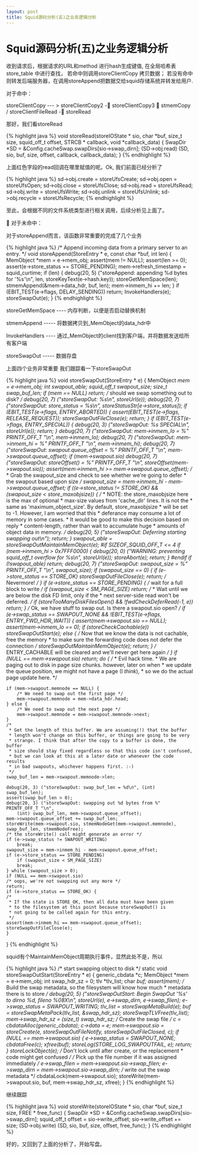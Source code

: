 ```yaml
---
layout: post
title: Squid源码分析(五)之业务逻辑分析
---
```


Squid源码分析(五)之业务逻辑分析
=====================

收到请求后，根据请求的URL和method 进行hash生成键值, 在全局哈希表store_table 中进行查找， 若命中则调用storeClientCopy 拷贝数据； 若没有命中则转发后端服务器，在调用storeAppend把数据交给squid存储系统并转发给用户.

对于命中：

storeClientCopy --- > storeClientCopy2 - storeClientCopy3   stmemCopy / storeClientFileRead  - storeRead

那好，我们看storeRead

{% highlight java %}
void
storeRead(storeIOState * sio, char *buf, size_t size, squid_off_t offset, STRCB * callback, void *callback_data)
{
    SwapDir *SD = &Config.cacheSwap.swapDirs[sio->swap_dirn];
    (SD->obj.read) (SD, sio, buf, size, offset, callback, callback_data);
}
{% endhighlight %}

上面红色字段的read回调在哪里赋值的呢。Ok, 我们前面已经分析了

{% highlight java %}
    sd->obj.create = storeUfsCreate;
    sd->obj.open = storeUfsOpen;
    sd->obj.close = storeUfsClose;
    sd->obj.read = storeUfsRead;
    sd->obj.write = storeUfsWrite;
    sd->obj.unlink = storeUfsUnlink;
sd->obj.recycle = storeUfsRecycle;
{% endhighlight %}

至此，会根据不同的文件系统类型进行相关调用，后续分析见上面了。

	对于未命中：

对于storeAppend而言，该函数非常重要的完成了几个业务

{% highlight java %}
/* Append incoming data from a primary server to an entry. */
void
storeAppend(StoreEntry * e, const char *buf, int len)
{
    MemObject *mem = e->mem_obj;
    assert(mem != NULL);
    assert(len >= 0);
    assert(e->store_status == STORE_PENDING);
    mem->refresh_timestamp = squid_curtime;
    if (len) {
	debug(20, 5) ("storeAppend: appending %d bytes for '%s'\n",
	    len,
	    storeKeyText(e->hash.key));
	storeGetMemSpace(len);
	stmemAppend(&mem->data_hdr, buf, len);
	mem->inmem_hi += len;
    }
    if (EBIT_TEST(e->flags, DELAY_SENDING))
	return;
    InvokeHandlers(e);
    storeSwapOut(e);
}
{% endhighlight %}

storeGetMemSpace  ----  内存判断，以便是否启动替换机制

stmemAppend  -----  将数据拷贝到_MemObject的data_hdr中

InvokeHandlers  ---- 通过_MemObject的client找到客户端，并将数据发送给所有客户端

storeSwapOut  -----  数据存盘

上面四个业务非常重要
我们跟踪看一下storeSwapOut  

{% highlight java %}
void
storeSwapOut(StoreEntry * e)
{
    MemObject *mem = e->mem_obj;
    int swapout_able;
    squid_off_t swapout_size;
    size_t swap_buf_len;
    if (mem == NULL)
	return;
    /* should we swap something out to disk? */
    debug(20, 7) ("storeSwapOut: %s\n", storeUrl(e));
    debug(20, 7) ("storeSwapOut: store_status = %s\n",
	storeStatusStr[e->store_status]);
    if (EBIT_TEST(e->flags, ENTRY_ABORTED)) {
	assert(EBIT_TEST(e->flags, RELEASE_REQUEST));
	storeSwapOutFileClose(e);
	return;
    }
    if (EBIT_TEST(e->flags, ENTRY_SPECIAL)) {
	debug(20, 3) ("storeSwapOut: %s SPECIAL\n", storeUrl(e));
	return;
    }
    debug(20, 7) ("storeSwapOut: mem->inmem_lo = %" PRINTF_OFF_T "\n",
	mem->inmem_lo);
    debug(20, 7) ("storeSwapOut: mem->inmem_hi = %" PRINTF_OFF_T "\n",
	mem->inmem_hi);
    debug(20, 7) ("storeSwapOut: swapout.queue_offset = %" PRINTF_OFF_T "\n",
	mem->swapout.queue_offset);
    if (mem->swapout.sio)
	debug(20, 7) ("storeSwapOut: storeOffset() = %" PRINTF_OFF_T "\n",
	    storeOffset(mem->swapout.sio));
    assert(mem->inmem_hi >= mem->swapout.queue_offset);
    /*
     * Grab the swapout_size and check to see whether we're going to defer
     * the swapout based upon size
     */
    swapout_size = mem->inmem_hi - mem->swapout.queue_offset;
    if ((e->store_status != STORE_OK) && (swapout_size < store_maxobjsize)) {
	/*
	 * NOTE: the store_maxobjsize here is the max of optional
	 * max-size values from 'cache_dir' lines.  It is not the
	 * same as 'maximum_object_size'.  By default, store_maxobjsize
	 * will be set to -1.  However, I am worried that this
	 * deferance may consume a lot of memory in some cases.
	 * It would be good to make this decision based on reply
	 * content-length, rather than wait to accumulate huge
	 * amounts of object data in memory.
	 */
	debug(20, 5) ("storeSwapOut: Deferring starting swapping out\n");
	return;
    }
    swapout_able = storeSwapOutMaintainMemObject(e);
#if SIZEOF_SQUID_OFF_T <= 4
    if (mem->inmem_hi > 0x7FFF0000) {
	debug(20, 0) ("WARNING: preventing squid_off_t overflow for %s\n", storeUrl(e));
	storeAbort(e);
	return;
    }
#endif
    if (!swapout_able)
	return;
    debug(20, 7) ("storeSwapOut: swapout_size = %" PRINTF_OFF_T "\n",
	swapout_size);
    if (swapout_size == 0) {
	if (e->store_status == STORE_OK)
	    storeSwapOutFileClose(e);
	return;			/* Nevermore! */
    }
    if (e->store_status == STORE_PENDING) {
	/* wait for a full block to write */
	if (swapout_size < SM_PAGE_SIZE)
	    return;
	/*
	 * Wait until we are below the disk FD limit, only if the
	 * next server-side read won't be deferred.
	 */
	if (storeTooManyDiskFilesOpen() && !fwdCheckDeferRead(-1, e))
	    return;
    }
    /* Ok, we have stuff to swap out.  Is there a swapout.sio open? */
    if (e->swap_status == SWAPOUT_NONE && !EBIT_TEST(e->flags, ENTRY_FWD_HDR_WAIT)) {
	assert(mem->swapout.sio == NULL);
	assert(mem->inmem_lo == 0);
	if (storeCheckCachable(e))
	    storeSwapOutStart(e);
	else {
	    /* Now that we know the data is not cachable, free the memory
	     * to make sure the forwarding code does not defer the connection
	     */
	    storeSwapOutMaintainMemObject(e);
	    return;
	}
	/* ENTRY_CACHABLE will be cleared and we'll never get here again */
    }
    if (NULL == mem->swapout.sio)
	return;
    do {
	/*
	 * Evil hack time.
	 * We are paging out to disk in page size chunks. however, later on when
	 * we update the queue position, we might not have a page (I *think*),
	 * so we do the actual page update here.
	 */

	if (mem->swapout.memnode == NULL) {
	    /* We need to swap out the first page */
	    mem->swapout.memnode = mem->data_hdr.head;
	} else {
	    /* We need to swap out the next page */
	    mem->swapout.memnode = mem->swapout.memnode->next;
	}
	/*
	 * Get the length of this buffer. We are assuming(!) that the buffer
	 * length won't change on this buffer, or things are going to be very
	 * strange. I think that after the copy to a buffer is done, the buffer
	 * size should stay fixed regardless so that this code isn't confused,
	 * but we can look at this at a later date or whenever the code results
	 * in bad swapouts, whichever happens first. :-)
	 */
	swap_buf_len = mem->swapout.memnode->len;

	debug(20, 3) ("storeSwapOut: swap_buf_len = %d\n", (int) swap_buf_len);
	assert(swap_buf_len > 0);
	debug(20, 3) ("storeSwapOut: swapping out %d bytes from %" PRINTF_OFF_T "\n",
	    (int) swap_buf_len, mem->swapout.queue_offset);
	mem->swapout.queue_offset += swap_buf_len;
	storeWrite(mem->swapout.sio, stmemNodeGet(mem->swapout.memnode), swap_buf_len, stmemNodeFree);
	/* the storeWrite() call might generate an error */
	if (e->swap_status != SWAPOUT_WRITING)
	    break;
	swapout_size = mem->inmem_hi - mem->swapout.queue_offset;
	if (e->store_status == STORE_PENDING)
	    if (swapout_size < SM_PAGE_SIZE)
		break;
    } while (swapout_size > 0);
    if (NULL == mem->swapout.sio)
	/* oops, we're not swapping out any more */
	return;
    if (e->store_status == STORE_OK) {
	/*
	 * If the state is STORE_OK, then all data must have been given
	 * to the filesystem at this point because storeSwapOut() is
	 * not going to be called again for this entry.
	 */
	assert(mem->inmem_hi == mem->swapout.queue_offset);
	storeSwapOutFileClose(e);
    }
}
{% endhighlight %}


squid有个MaintainMemObject周期执行事件，显然此处不是，所以

{% highlight java %}
/* start swapping object to disk */
static void
storeSwapOutStart(StoreEntry * e)
{
    generic_cbdata *c;
    MemObject *mem = e->mem_obj;
    int swap_hdr_sz = 0;
    tlv *tlv_list;
    char *buf;
    assert(mem);
    /* Build the swap metadata, so the filesystem will know how much
     * metadata there is to store
     */
    debug(20, 5) ("storeSwapOutStart: Begin SwapOut '%s' to dirno %d, fileno %08X\n",
	storeUrl(e), e->swap_dirn, e->swap_filen);
    e->swap_status = SWAPOUT_WRITING;
    tlv_list = storeSwapMetaBuild(e);
    buf = storeSwapMetaPack(tlv_list, &swap_hdr_sz);
    storeSwapTLVFree(tlv_list);
    mem->swap_hdr_sz = (size_t) swap_hdr_sz;
    /* Create the swap file */
    c = cbdataAlloc(generic_cbdata);
    c->data = e;
    mem->swapout.sio = storeCreate(e, storeSwapOutFileNotify, storeSwapOutFileClosed, c);
    if (NULL == mem->swapout.sio) {
	e->swap_status = SWAPOUT_NONE;
	cbdataFree(c);
	xfree(buf);
	storeLog(STORE_LOG_SWAPOUTFAIL, e);
	return;
    }
    storeLockObject(e);		/* Don't lock until after create, or the replacement
				 * code might get confused */
    /* Pick up the file number if it was assigned immediately */
    e->swap_filen = mem->swapout.sio->swap_filen;
    e->swap_dirn = mem->swapout.sio->swap_dirn;
    /* write out the swap metadata */
    cbdataLock(mem->swapout.sio);
    storeWrite(mem->swapout.sio, buf, mem->swap_hdr_sz, xfree);
}
{% endhighlight %}

继续跟踪

{% highlight java %}
void
storeWrite(storeIOState * sio, char *buf, size_t size, FREE * free_func)
{
    SwapDir *SD = &Config.cacheSwap.swapDirs[sio->swap_dirn];
    squid_off_t offset = sio->write_offset;
    sio->write_offset += size;
    (SD->obj.write) (SD, sio, buf, size, offset, free_func);
}
{% endhighlight %}

好的，又回到了上面的分析了，开始写盘。
